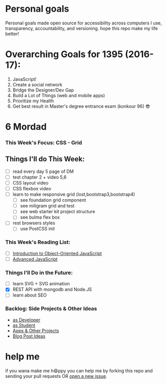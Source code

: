 # Personal goals
Personal goals made open source for accessibility across computers I use, transparency, accountability, and versioning. hope this repo make my life better!

# Overarching Goals for 1395 (2016-17):
1. JavaScript!
2. Create a social network
3. Bridge the Designer/Dev Gap
4. Build a Lot of Things (web and mobile apps)
5. Prioritize my Health
6. Get best result in Master's degree entrance exam  (konkour 96) 😎

# 6 Mordad

### This Week's Focus:  CSS - Grid

## Things I'll do This Week:

- [ ] read every day 5 page of DM
- [ ] test chapter 2 + video 5,6
- [ ] CSS layout video
- [ ] CSS flexbox video
- [ ] learn to make responsive grid (lost,bootstrap3,bootstrap4)
  - [ ] see foundation grid component
  - [ ] see miligram grid and test
  - [ ] see web starter kit project structure
  - [ ] see bulma flex box
- [ ] rest browsers styles
  - [ ] use PostCSS init

### This Week's Reading List:

- [ ] [Introduction to Object-Oriented JavaScript](https://developer.mozilla.org/en-US/docs/Web/JavaScript/Introduction_to_Object-Oriented_JavaScript)
- [ ] [Advanced JavaScript](https://msdn.microsoft.com/en-us/library/b9w25k6f(v=vs.94).aspx)

### Things I'll Do in the Future:
- [ ] learn SVG + SVG animation
- [x] REST API with mongodb and Node.JS
- [ ] learn about SEO

### Backlog: Side Projects & Other Ideas
- [as Developer](https://github.com/mmdsharifi/personal-goals/blob/master/asDveloper.md)
- [as Student](https://github.com/mmdsharifi/personal-goals/blob/master/asStudent.md)
- [Apps & Other Projects](https://github.com/mmdsharifi/personal-goals/blob/master/ideas-and-misc/app-ideas.md)
- [Blog Post Ideas](https://github.com/mmdsharifi/personal-goals/blob/master/ideas-and-misc/blog-ideas.md)


# help me
if you wana make me h:smile:ppy you can help me by forking this repo and sending your pull requests OR [open a new issue](https://github.com/mmdsharifi/personal-goals/issues/new).
